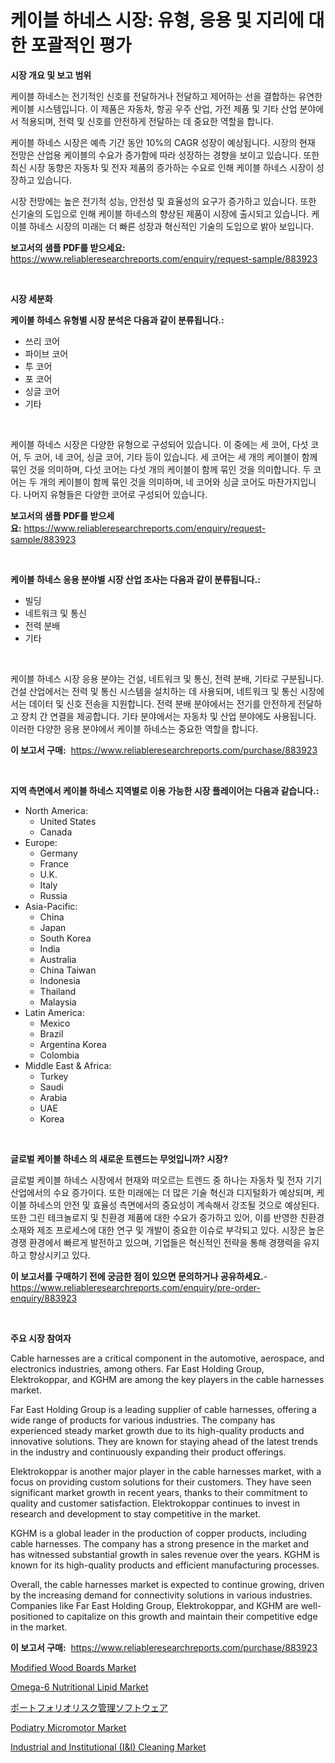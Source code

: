 <p><h1>케이블 하네스 시장: 유형, 응용 및 지리에 대한 포괄적인 평가</h1></p><p><strong>시장 개요 및 보고 범위</strong></p>
<p><p>케이블 하네스는 전기적인 신호를 전달하거나 전달하고 제어하는 선을 결합하는 유연한 케이블 시스템입니다. 이 제품은 자동차, 항공 우주 산업, 가전 제품 및 기타 산업 분야에서 적용되며, 전력 및 신호를 안전하게 전달하는 데 중요한 역할을 합니다.</p><p>케이블 하네스 시장은 예측 기간 동안 10%의 CAGR 성장이 예상됩니다. 시장의 현재 전망은 산업용 케이블의 수요가 증가함에 따라 성장하는 경향을 보이고 있습니다. 또한 최신 시장 동향은 자동차 및 전자 제품의 증가하는 수요로 인해 케이블 하네스 시장이 성장하고 있습니다.</p><p>시장 전망에는 높은 전기적 성능, 안전성 및 효율성의 요구가 증가하고 있습니다. 또한 신기술의 도입으로 인해 케이블 하네스의 향상된 제품이 시장에 출시되고 있습니다. 케이블 하네스 시장의 미래는 더 빠른 성장과 혁신적인 기술의 도입으로 밝아 보입니다.</p></p>
<p><strong>보고서의 샘플 PDF를 받으세요:</strong> <a href="https://www.reliableresearchreports.com/enquiry/request-sample/883923">https://www.reliableresearchreports.com/enquiry/request-sample/883923</a></p>
<p>&nbsp;</p>
<p><strong>시장 세분화</strong></p>
<p><strong>케이블 하네스 유형별 시장 분석은 다음과 같이 분류됩니다.:</strong></p>
<p><ul><li>쓰리 코어</li><li>파이브 코어</li><li>투 코어</li><li>포 코어</li><li>싱글 코어</li><li>기타</li></ul></p>
<p>&nbsp;</p>
<p><p>케이블 하네스 시장은 다양한 유형으로 구성되어 있습니다. 이 중에는 세 코어, 다섯 코어, 두 코어, 네 코어, 싱글 코어, 기타 등이 있습니다. 세 코어는 세 개의 케이블이 함께 묶인 것을 의미하며, 다섯 코어는 다섯 개의 케이블이 함께 묶인 것을 의미합니다. 두 코어는 두 개의 케이블이 함께 묶인 것을 의미하며, 네 코어와 싱글 코어도 마찬가지입니다. 나머지 유형들은 다양한 코어로 구성되어 있습니다.</p></p>
<p><strong>보고서의 샘플 PDF를 받으세요:</strong>&nbsp;<a href="https://www.reliableresearchreports.com/enquiry/request-sample/883923">https://www.reliableresearchreports.com/enquiry/request-sample/883923</a></p>
<p>&nbsp;</p>
<p><strong> 케이블 하네스 응용 분야별 시장 산업 조사는 다음과 같이 분류됩니다.:</strong></p>
<p><ul><li>빌딩</li><li>네트워크 및 통신</li><li>전력 분배</li><li>기타</li></ul></p>
<p>&nbsp;</p>
<p><p>케이블 하네스 시장 응용 분야는 건설, 네트워크 및 통신, 전력 분배, 기타로 구분됩니다. 건설 산업에서는 전력 및 통신 시스템을 설치하는 데 사용되며, 네트워크 및 통신 시장에서는 데이터 및 신호 전송을 지원합니다. 전력 분배 분야에서는 전기를 안전하게 전달하고 장치 간 연결을 제공합니다. 기타 분야에서는 자동차 및 산업 분야에도 사용됩니다. 이러한 다양한 응용 분야에서 케이블 하네스는 중요한 역할을 합니다.</p></p>
<p><strong>이 보고서 구매:</strong>&nbsp; <a href="https://www.reliableresearchreports.com/purchase/883923">https://www.reliableresearchreports.com/purchase/883923</a></p>
<p>&nbsp;</p>
<p><strong>지역 측면에서 케이블 하네스 지역별로 이용 가능한 시장 플레이어는 다음과 같습니다.:</strong></p>
<p><ul>
    <li>
        North America:
        <ul>
            <li>United States</li>
            <li>Canada</li>
        </ul>
    </li>
    <li>
        Europe:
        <ul>
            <li>Germany</li>
            <li>France</li>
            <li>U.K.</li>
            <li>Italy</li>
            <li>Russia</li>
        </ul>
    </li>
    <li>
        Asia-Pacific:
        <ul>
            <li>China</li>
            <li>Japan</li>
            <li>South Korea</li>
            <li>India</li>
            <li>Australia</li>
            <li>China Taiwan</li>
            <li>Indonesia</li>
            <li>Thailand</li>
            <li>Malaysia</li>
        </ul>
    </li>
    <li>
        Latin America:
        <ul>
            <li>Mexico</li>
            <li>Brazil</li>
            <li>Argentina Korea</li>
            <li>Colombia</li>
        </ul>
    </li>
    <li>
        Middle East & Africa:
        <ul>
            <li>Turkey</li>
            <li>Saudi</li>
            <li>Arabia</li>
            <li>UAE</li>
            <li>Korea</li>
        </ul>
    </li>
    </ul></p>
<p>&nbsp;</p>
<p><strong>글로벌 케이블 하네스 의 새로운 트렌드는 무엇입니까? 시장?</strong></p>
<p><p>글로벌 케이블 하네스 시장에서 현재와 떠오르는 트렌드 중 하나는 자동차 및 전자 기기 산업에서의 수요 증가이다. 또한 미래에는 더 많은 기술 혁신과 디지털화가 예상되며, 케이블 하네스의 안전 및 효율성 측면에서의 중요성이 계속해서 강조될 것으로 예상된다. 또한 그린 테크놀로지 및 친환경 제품에 대한 수요가 증가하고 있어, 이를 반영한 친환경 소재와 제조 프로세스에 대한 연구 및 개발이 중요한 이슈로 부각되고 있다. 시장은 높은 경쟁 환경에서 빠르게 발전하고 있으며, 기업들은 혁신적인 전략을 통해 경쟁력을 유지하고 향상시키고 있다.</p></p>
<p><strong>이 보고서를 구매하기 전에 궁금한 점이 있으면 문의하거나 공유하세요.</strong>- <a href="https://www.reliableresearchreports.com/enquiry/pre-order-enquiry/883923">https://www.reliableresearchreports.com/enquiry/pre-order-enquiry/883923</a></p>
<p>&nbsp;</p>
<p><strong>주요 시장 참여자</strong></p>
<p><p>Cable harnesses are a critical component in the automotive, aerospace, and electronics industries, among others. Far East Holding Group, Elektrokoppar, and KGHM are among the key players in the cable harnesses market.</p><p>Far East Holding Group is a leading supplier of cable harnesses, offering a wide range of products for various industries. The company has experienced steady market growth due to its high-quality products and innovative solutions. They are known for staying ahead of the latest trends in the industry and continuously expanding their product offerings.</p><p>Elektrokoppar is another major player in the cable harnesses market, with a focus on providing custom solutions for their customers. They have seen significant market growth in recent years, thanks to their commitment to quality and customer satisfaction. Elektrokoppar continues to invest in research and development to stay competitive in the market.</p><p>KGHM is a global leader in the production of copper products, including cable harnesses. The company has a strong presence in the market and has witnessed substantial growth in sales revenue over the years. KGHM is known for its high-quality products and efficient manufacturing processes.</p><p>Overall, the cable harnesses market is expected to continue growing, driven by the increasing demand for connectivity solutions in various industries. Companies like Far East Holding Group, Elektrokoppar, and KGHM are well-positioned to capitalize on this growth and maintain their competitive edge in the market.</p></p>
<p><strong>이 보고서 구매:</strong>&nbsp;&nbsp;<a href="https://www.reliableresearchreports.com/purchase/883923">https://www.reliableresearchreports.com/purchase/883923</a></p>
<p><p><a href="https://issuu.com/reportprime-2/docs/modified-wood-boards-market-size-2030.pptx">Modified Wood Boards Market</a></p><p><a href="https://view.publitas.com/reportprime-1/omega-6-nutritional-lipid-market-size-market-trends-and-growth-outlook-forecasted-for-period-from-2024-to-2031/">Omega-6 Nutritional Lipid Market</a></p><p><a href="https://github.com/vhemk0794148/Market-Research-Report-List-1/blob/main/66053281496.md">ポートフォリオリスク管理ソフトウェア</a></p><p><a href="https://silk-columnist-571.notion.site/Podiatry-Micromotor-Market-Size-Evaluating-its-Market-Trends-Growth-and-Projections-2024-2031-fd54c9b4242041c9bda5906a607c8b70">Podiatry Micromotor Market</a></p><p><a href="https://github.com/sofayahoo2023/Market-Research-Report-List-3/blob/main/industrial-and-institutional-ii-cleaning-market.md">Industrial and Institutional (I&I) Cleaning Market</a></p></p>
